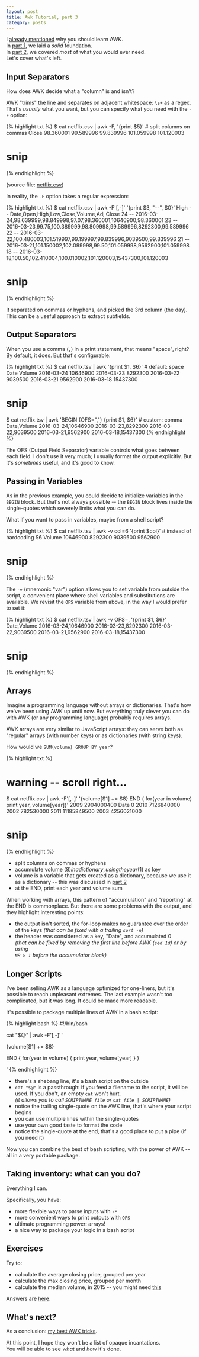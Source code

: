 ```yaml
---
layout: post
title: Awk Tutorial, part 3
category: posts
---
```


I [already mentioned](https://blog.jpalardy.com/posts/why-learn-awk/) why you should learn AWK.  
In [part 1](https://blog.jpalardy.com/posts/awk-tutorial-part-1/), we laid a _solid_ foundation.  
In [part 2](https://blog.jpalardy.com/posts/awk-tutorial-part-2/), we covered _most_ of what you would ever need.  
Let's cover what's left.


## Input Separators

How does AWK decide what a "column" is and isn't?

AWK "trims" the line and separates on adjacent whitespace: `\s+` as a regex.
That's _usually_ what you want, but you can specify what you need with the `-F`
option:

{% highlight txt %}
$ cat netflix.csv | awk -F, '{print $5}'     # split columns on commas
Close
98.360001
99.589996
99.839996
101.059998
101.120003
# snip
{% endhighlight %}

(source file: [netflix.csv](/assets/awk-tutorials/netflix.csv))

In reality, the `-F` option takes a regular expression:

{% highlight txt %}
$ cat netflix.csv | awk -F'[,-]' '{print $3, "--", $0}'
High -- Date,Open,High,Low,Close,Volume,Adj Close
24 -- 2016-03-24,98.639999,98.849998,97.07,98.360001,10646900,98.360001
23 -- 2016-03-23,99.75,100.389999,98.809998,99.589996,8292300,99.589996
22 -- 2016-03-22,100.480003,101.519997,99.199997,99.839996,9039500,99.839996
21 -- 2016-03-21,101.150002,102.099998,99.50,101.059998,9562900,101.059998
18 -- 2016-03-18,100.50,102.410004,100.010002,101.120003,15437300,101.120003
# snip
{% endhighlight %}

It separated on commas or hyphens, and picked the 3rd column (the day). This
can be a useful approach to extract subfields.

## Output Separators

When you use a comma (`,`) in a print statement, that means "space", right?  
By default, it does. But that's configurable:

{% highlight txt %}
$ cat netflix.tsv | awk '{print $1, $6}'                    # default: space
Date Volume
2016-03-24 10646900
2016-03-23 8292300
2016-03-22 9039500
2016-03-21 9562900
2016-03-18 15437300
# snip

$ cat netflix.tsv | awk 'BEGIN {OFS=","} {print $1, $6}'    # custom: comma
Date,Volume
2016-03-24,10646900
2016-03-23,8292300
2016-03-22,9039500
2016-03-21,9562900
2016-03-18,15437300
{% endhighlight %}

The OFS (Output Field Separator) variable controls what goes between each
field. I don't use it very much; I usually format the output
explicitly. But it's _sometimes_ useful, and it's good to know.


## Passing in Variables

As in the previous example, you could decide to initialize variables in the
`BEGIN` block. But that's not always possible -- the `BEGIN` block lives inside
the single-quotes which severely limits what you can do.

What if you want to pass in variables, maybe from a shell script?

{% highlight txt %}
$ cat netflix.tsv | awk -v col=6 '{print $col}'    # instead of hardcoding $6
Volume
10646900
8292300
9039500
9562900
# snip
{% endhighlight %}

The `-v` (mnemonic "var") option allows you to set variable from outside the
script, a convenient place where shell variables and substitutions are
available. We revisit the `OFS` variable from above, in the way I would prefer
to set it:

{% highlight txt %}
$ cat netflix.tsv | awk -v OFS=, '{print $1, $6}'
Date,Volume
2016-03-24,10646900
2016-03-23,8292300
2016-03-22,9039500
2016-03-21,9562900
2016-03-18,15437300
# snip
{% endhighlight %}


## Arrays

Imagine a programming language without arrays or dictionaries. That's how we've
been using AWK up until now. But everything truly clever you can do with AWK (or any programming language)
probably requires arrays.

AWK arrays are very similar to JavaScript arrays: they can serve both as
"regular" arrays (with number keys) or as dictionaries (with string keys).

How would we `SUM(volume) GROUP BY year`?

{% highlight txt %}
# warning -- scroll right...
$ cat netflix.csv | awk -F'[,-]' '{volume[$1] += $8} END { for(year in volume) print year, volume[year]}'
2009 2904000400
Date 0
2010 7126840000
2002 782530000
2011 11185849500
2003 4256021000
# snip
{% endhighlight %}

* split columns on commas or hyphens
* accumulate volume ($8) in a dictionary, using the year ($1) as key
* volume is a variable that gets created as a dictionary, because we use it as a dictionary -- this was discussed in [part 2](https://blog.jpalardy.com/posts/awk-tutorial-part-2/)
* at the END, print each year and volume sum

When working with arrays, this pattern of "accumulation" and "reporting" at the
END is commonplace. But there are some problems with the output, and they highlight
interesting points:

* the output isn't sorted, the for-loop makes no guarantee over the order of the keys
  _(that can be fixed with a trailing `sort -n`)_
* the header was considered as a key, "Date", and accumulated 0  
  _(that can be fixed by removing the first line before AWK (`sed 1d`) or by using_  
  _`NR > 1` before the accumulator block)_


## Longer Scripts

I've been selling AWK as a language optimized for one-liners, but it's possible
to reach unpleasant extremes. The last example wasn't too complicated, but it was
long. It could be made more readable.

It's possible to package multiple lines of AWK in a bash script:

{% highlight bash %}
#!/bin/bash

cat "$@" | awk -F'[,-]' '

{volume[$1] += $8}

END {
  for(year in volume) {
    print year, volume[year]
  }
}

'
{% endhighlight %}

* there's a shebang line, it's a bash script on the outside
* `cat "$@"` is a passthrough: if you feed a filename to the script, it will be used. If you don't, an empty `cat` won't hurt.  
  _(it allows you to call `SCRIPTNAME file` or `cat file | SCRIPTNAME`)_
* notice the trailing single-quote on the AWK line, that's where your script begins
* you can use multiple lines within the single-quotes
* use your own good taste to format the code
* notice the single-quote at the end, that's a good place to put a pipe (if you need it)

Now you can combine the best of bash scripting, with the power of AWK -- all in
a very portable package.


## Taking inventory: what can you do?

Everything I can.

Specifically, you have:

* more flexible ways to parse inputs with `-F`
* more convenient ways to print outputs with `OFS`
* ultimate programming power: arrays!
* a nice way to package your logic in a bash script


## Exercises

Try to:

* calculate the average closing price, grouped per year
* calculate the max closing price, grouped per month
* calculate the median volume, in 2015 -- you might need [this](https://www.gnu.org/software/gawk/manual/html_node/Array-Sorting-Functions.html#Array-Sorting-Functions)

Answers are [here](/assets/awk-tutorials/answers-part3.txt).

## What's next?

As a conclusion: [my best AWK tricks](https://blog.jpalardy.com/posts/my-best-awk-tricks/).

At this point, I hope they won't be a list of opaque incantations.  
You will be able to see _what_ and _how_ it's done.


